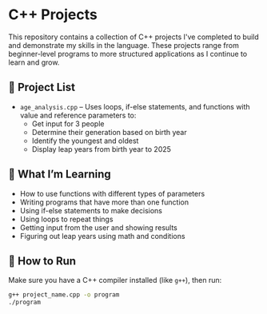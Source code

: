 # C++ Projects
This repository contains a collection of C++ projects I've completed to build and demonstrate my skills in the language. These projects range from beginner-level programs to more structured applications as I continue to learn and grow.

## 📁 Project List

- `age_analysis.cpp` – Uses loops, if-else statements, and functions with value and reference parameters to:
  - Get input for 3 people
  - Determine their generation based on birth year
  - Identify the youngest and oldest
  - Display leap years from birth year to 2025


## 🧠 What I’m Learning

- How to use functions with different types of parameters
- Writing programs that have more than one function
- Using if-else statements to make decisions
- Using loops to repeat things
- Getting input from the user and showing results
- Figuring out leap years using math and conditions

## 🔧 How to Run

Make sure you have a C++ compiler installed (like `g++`), then run:

```bash
g++ project_name.cpp -o program
./program
